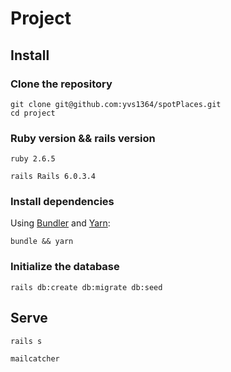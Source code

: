 # Project

<!-- [project.com](https://project.com) -->

## Install

### Clone the repository

```shell
git clone git@github.com:yvs1364/spotPlaces.git
cd project
```

### Ruby version && rails version

```shell
ruby 2.6.5
```


```shell
rails Rails 6.0.3.4

```

### Install dependencies

Using [Bundler](https://github.com/bundler/bundler) and [Yarn](https://github.com/yarnpkg/yarn):

```shell
bundle && yarn
```

### Initialize the database

```shell
rails db:create db:migrate db:seed
```

## Serve

```shell
rails s
```

```shell
mailcatcher    
```